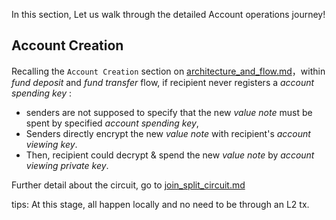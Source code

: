 In this section, Let us walk through the detailed Account operations journey!

## Account Creation
Recalling the `Account Creation` section on [architecture_and_flow.md](./architecture_and_flow.md)，within _fund deposit_ and _fund transfer_ flow, if recipient never registers a  _account spending key_ : 
* senders are not supposed to specify that the new _value note_ must be spent by specified _account spending key_, 
* Senders directly encrypt the new _value note_ with recipient's _account viewing key_.
* Then, recipient could decrypt & spend the new _value note_ by _account viewing private key_.

Further detail about the circuit, go to [join_split_circuit.md](./join_split_circuit.md)

tips: At this stage, all happen locally and no need to be through an L2 tx.
